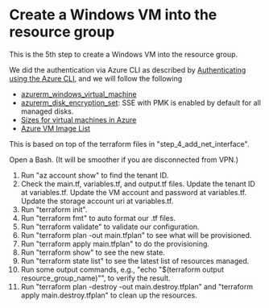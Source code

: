 # Create a Windows VM into the resource group

This is the 5th step to create a Windows VM into the resource group.

We did the authentication via Azure CLI as described by [Authenticating using the Azure CLI](https://registry.terraform.io/providers/hashicorp/azuread/latest/docs/guides/azure_cli), and we will follow the following

- [azurerm_windows_virtual_machine](https://registry.terraform.io/providers/hashicorp/azurerm/latest/docs/resources/windows_virtual_machine)
- [azurerm_disk_encryption_set](https://registry.terraform.io/providers/hashicorp/azurerm/latest/docs/resources/disk_encryption_set): SSE with PMK is enabled by default for all managed disks.
- [Sizes for virtual machines in Azure](https://docs.microsoft.com/en-us/azure/virtual-machines/sizes)
- [Azure VM Image List](https://az-vm-image.info/)

This is based on top of the terraform files in "step_4_add_net_interface".

Open a Bash. (It will be smoother if you are disconnected from VPN.)

1. Run "az account show" to find the tenant ID.
2. Check the main.tf, variables.tf, and output.tf files. Update the tenant ID at variables.tf. Update the VM account and password at variables.tf. Update the storage account uri at variables.tf.
3. Run "terraform init".
4. Run "terraform fmt" to auto format our .tf files.
5. Run "terraform validate" to validate our configuration.
6. Run "terraform plan -out main.tfplan" to see what will be provisioned.
7. Run "terraform apply main.tfplan" to do the provisioning.
8. Run "terraform show" to see the new state.
9. Run "terraform state list" to see the latest list of resources managed.
10. Run some output commands, e.g., "echo "$(terraform output resource_group_name)"", to verify the result.
11. Run "terraform plan -destroy -out main.destroy.tfplan" and "terraform apply main.destroy.tfplan" to clean up the resources.
